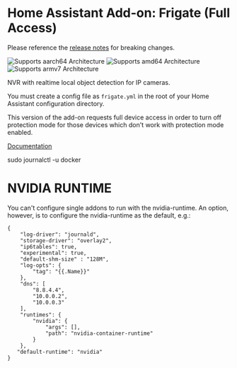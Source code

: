 # Home Assistant Add-on: Frigate (Full Access)

Please reference the [release notes](https://github.com/blakeblackshear/frigate/releases) for breaking changes.

![Supports aarch64 Architecture][aarch64-shield] ![Supports amd64 Architecture][amd64-shield] ![Supports armv7 Architecture][armv7-shield]

NVR with realtime local object detection for IP cameras.

You must create a config file as `frigate.yml` in the root of your Home Assistant configuration directory.

This version of the add-on requests full device access in order to turn off protection mode for those devices which don't work with protection mode enabled.

[Documentation](https://docs.frigate.video)

[aarch64-shield]: https://img.shields.io/badge/aarch64-yes-green.svg
[amd64-shield]: https://img.shields.io/badge/amd64-yes-green.svg
[armv7-shield]: https://img.shields.io/badge/armv7-yes-green.svg

sudo journalctl -u docker
# NVIDIA RUNTIME
You can't configure single addons to run with the nvidia-runtime. An option, however, is to configure the nvidia-runtime as the default, e.g.:
```
{
    "log-driver": "journald",
    "storage-driver": "overlay2",
    "ip6tables": true,
    "experimental": true,
    "default-shm-size" : "128M",
    "log-opts": {
        "tag": "{{.Name}}"
    },
    "dns": [
        "8.8.4.4",
        "10.0.0.2",
        "10.0.0.3"
    ],
    "runtimes": {
        "nvidia": {
            "args": [],
            "path": "nvidia-container-runtime"
        }
    },
   "default-runtime": "nvidia"
}
```
